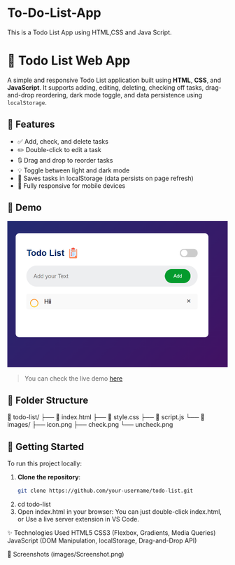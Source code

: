 # To-Do-List-App
This is a Todo List App using HTML,CSS and Java Script.

# 📝 Todo List Web App

A simple and responsive Todo List application built using **HTML**, **CSS**, and **JavaScript**. It supports adding, editing, deleting, checking off tasks, drag-and-drop reordering, dark mode toggle, and data persistence using `localStorage`.

## 🌟 Features

- ✅ Add, check, and delete tasks
- ✏️ Double-click to edit a task
- 🔃 Drag and drop to reorder tasks
- 💡 Toggle between light and dark mode
- 💾 Saves tasks in localStorage (data persists on page refresh)
- 📱 Fully responsive for mobile devices

## 🚀 Demo

![Todo List Demo](images/Screenshot.png)

> You can check the live demo [here](https://devamit09.github.io/To-Do-List-App/) 

## 📁 Folder Structure

📁 todo-list/ ├── 📄 index.html 
               ├── 📄 style.css 
               ├── 📄 script.js 
               └── 📁 images/ 
                   ├── icon.png 
                   ├── check.png 
                   └── uncheck.png

## 🔧 Getting Started

To run this project locally:

1. **Clone the repository**:
   ```bash
   git clone https://github.com/your-username/todo-list.git
2. cd todo-list
3. Open index.html in your browser:
    You can just double-click index.html, or
    Use a live server extension in VS Code.

✨ Technologies Used
     HTML5
     CSS3 (Flexbox, Gradients, Media Queries)
     JavaScript (DOM Manipulation, localStorage, Drag-and-Drop API)

📸 Screenshots (images/Screenshot.png)

